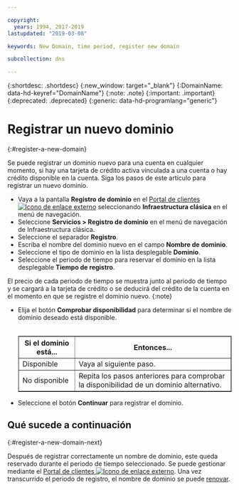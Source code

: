 ```yaml
---

copyright:
  years: 1994, 2017-2019
lastupdated: "2019-03-08"

keywords: New Domain, time period, register new domain

subcollection: dns

---
```


{:shortdesc: .shortdesc}
{:new_window: target="_blank"}
{:DomainName: data-hd-keyref="DomainName"}
{:note: .note}
{:important: .important}
{:deprecated: .deprecated}
{:generic: data-hd-programlang="generic"}

# Registrar un nuevo dominio
{:#register-a-new-domain}

Se puede registrar un dominio nuevo para una cuenta en cualquier momento, si hay una tarjeta de crédito activa vinculada a una cuenta o hay crédito disponible en la cuenta. Siga los pasos de este artículo para registrar un nuevo dominio.

* Vaya a la pantalla **Registro de dominio** en el [Portal de clientes ![Icono de enlace externo](../../icons/launch-glyph.svg "Icono de enlace externo")](https://{DomainName}/) seleccionando **Infraestructura clásica** en el menú de navegación. 
* Seleccione **Servicios > Registro de dominio** en el menú de navegación de Infraestructura clásica.
* Seleccione el separador **Registro**.
* Escriba el nombre del dominio nuevo en el campo **Nombre de dominio**.
* Seleccione el tipo de dominio en la lista desplegable **Dominio**.
* Seleccione el periodo de tiempo para reservar el dominio en la lista desplegable **Tiempo de registro**.

El precio de cada periodo de tiempo se muestra junto al periodo de tiempo y se cargará a la tarjeta de crédito o se deducirá del crédito de la cuenta en el momento en que se registre el dominio nuevo.
{:note}
  
* Elija el botón **Comprobar disponibilidad** para determinar si el nombre de dominio deseado está disponible.<br/><br/><table border="1"><tbody><tr><th>Si el dominio está...</th><th>Entonces...</th></tr><tr><td>Disponible</td><td>Vaya al siguiente paso.</td></tr><tr><td>No disponible</td><td>Repita los pasos anteriores para comprobar la disponibilidad de un dominio alternativo.</td></tr></tbody></table>
* Seleccione el botón **Continuar** para registrar el dominio.

## Qué sucede a continuación
{:#register-a-new-domain-next}

Después de registrar correctamente un nombre de dominio, este queda reservado durante el periodo de tiempo seleccionado. Se puede gestionar mediante el [Portal de clientes ![Icono de enlace externo](../../icons/launch-glyph.svg "Icono de enlace externo")](https://{DomainName}/). Una vez transcurrido el periodo de registro, el nombre de dominio se puede [renovar](/docs/infrastructure/dns?topic=dns-renew-an-existing-domain).
